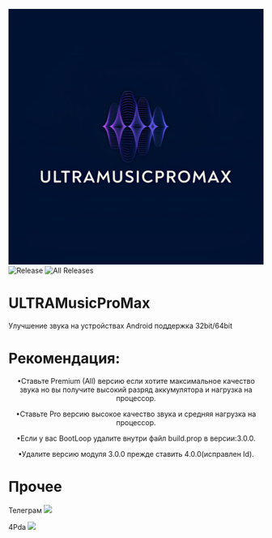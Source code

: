 ![image](https://github.com/BlackSky-1/ULTRAMusicProMax/blob/V5.4/module_v5.4_Beta/22206.jpg)
![Release](https://img.shields.io/github/downloads/BlackSky-1/ULTRAMusicProMax/latest/total?label=Downloads%20%28Latest%20Release%29&style=plastic)
![All Releases](https://img.shields.io/github/downloads/BlackSky-1/ULTRAMusicProMax/total?label=Downloads%20%28All%20Releases%29&style=social)
# ULTRAMusicProMax
Улучшение звука на устройствах Android поддержка 32bit/64bit

# Рекомендация:
<p align="center">•Ставьте Premium (All) версию если хотите максимальное качество звука но вы получите высокий разряд аккумулятора и нагрузка на процессор.</p>
<p align="center">•Ставьте Pro версию высокое качество звука и средняя нагрузка на процессор.</p>
<p align="center">•Если у вас BootLoop удалите внутри файл build.prop в версии:3.0.0.</p>
<p align="center">•Удалите версию модуля 3.0.0 прежде ставить 4.0.0(исправлен Id).</p>

# Прочее
Телеграм <a href="https://t.me/magisk_module_ultima"><img src="https://img.shields.io/badge/Telegram-Channel-blue?longCache=true&style=flat"> </a>

4Pda <a href="https://4pda.to/forum/index.php?showtopic=915158&view=findpost&p=130291351"><img src="https://img.shields.io/badge/4PDA%20Forum-Modules%20Thread-009688&style=plastic"> </a>

